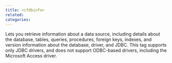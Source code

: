 ```yaml
---
title: <cfdbinfo>
related:
categories:
---
```


Lets you retrieve information about a data source, including details about the database, tables, queries, procedures, foreign keys, indexes, and version information about the database, driver, and JDBC. This tag supports only JDBC drivers, and does not support ODBC-based drivers, including the Microsoft Access driver.